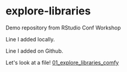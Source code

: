 # explore-libraries
Demo repository from RStudio Conf Workshop

Line I added locally.

Line I added on Github.

Let's look at a file!
[01_explore_libraries_comfy](01_explore_libraries_comfy.md)